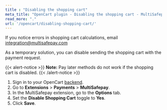 ```yaml
---
title : "Disabling the shopping cart"
meta_title: "OpenCart plugin - Disabling the shopping cart - MultiSafepay Docs"
read_more: "."
url: '/opencart/disabling-shopping-cart/'
---
```


If you notice errors in shopping cart calculations, email <integration@multisafepay.com>

As a temporary solution, you can disable sending the shopping cart with the payment request.

{{< alert-notice >}} **Note:** Pay later methods do not work if the shopping cart is disabled. {{< /alert-notice >}}

1. Sign in to your OpenCart [backend](/glossaries/multisafepay-glossary/#backend).
2. Go to **Extensions** > **Payments** > **MultiSafepay**.
3. In the MultiSafepay extension, go to the **Options** tab.
4. Set the **Disable Shopping Cart** toggle to **Yes**.
5. Click **Save**.